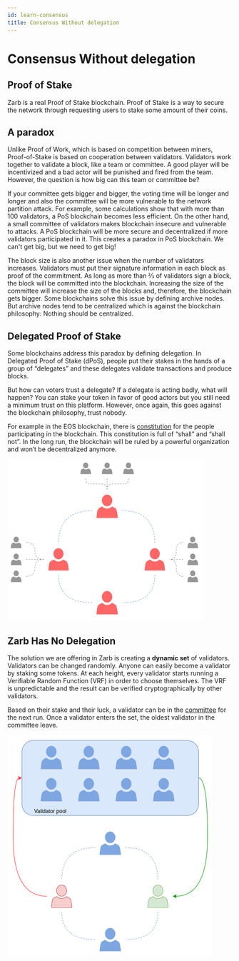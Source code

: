 ```yaml
---
id: learn-consensus
title: Consensus Without delegation
---
```


# Consensus Without delegation

## Proof of Stake

Zarb is a real Proof of Stake blockchain. Proof of Stake is a way to secure the network through
requesting users to stake some amount of their coins.

## A paradox

Unlike Proof of Work, which is based on competition between miners, Proof-of-Stake is based on
cooperation between validators. Validators work together to validate a block, like a team or
committee. A good player will be incentivized and a bad actor will be punished and fired from the
team. However, the question is how big can this team or committee be?

If your committee gets bigger and bigger, the voting time will be longer and longer and also the
committee will be more vulnerable to the network partition attack. For example, some calculations
show that with more than 100 validators, a PoS blockchain becomes less efficient. On the other hand,
a small committee of validators makes blockchain insecure and vulnerable to attacks. A PoS
blockchain will be more secure and decentralized if more validators participated in it. This creates
a paradox in PoS blockchain. We can't get big, but we need to get big!

The block size is also another issue when the number of validators increases. Validators must put
their signature information in each block as proof of the commitment. As long as more than ⅔ of
validators sign a block, the block will be committed into the blockchain. Increasing the size of the
committee will increase the size of the blocks and, therefore, the blockchain gets bigger. Some
blockchains solve this issue by defining archive nodes. But archive nodes tend to be centralized
which is against the blockchain philosophy: Nothing should be centralized.

## Delegated Proof of Stake

Some blockchains address this paradox by defining delegation. In Delegated Proof of Stake (dPoS),
people put their stakes in the hands of a group of “delegates” and these delegates validate
transactions and produce blocks.

But how can voters trust a delegate? If a delegate is acting badly, what will happen? You can stake
your token in favor of good actors but you still need a minimum trust on this platform. However,
once again, this goes against the blockchain philosophy, trust nobody.

For example in the EOS blockchain, there is
[constitution](https://github.com/EOSIO/eos/blob/5068823fbc8a8f7d29733309c0496438c339f7dc/constitution.md)
for the people participating in the blockchain. This constitution is full of “shall” and “shall
not”. In the long run, the blockchain will be ruled by a powerful organization and won’t be
decentralized anymore.

![Delegated Proof of Stake](../assets/images/delegated_proof_of_stake.png)

## Zarb Has No Delegation

The solution we are offering in Zarb is creating a **dynamic set** of validators. Validators can be
changed randomly. Anyone can easily become a validator by staking some tokens. At each height, every
validator starts running a Verifiable Random Function (VRF) in order to choose themselves. The VRF
is unpredictable and the result can be verified cryptographically by other validators.

Based on their stake and their luck, a validator can be in the [committee](./committee) for
the next run. Once a validator enters the set, the oldest validator in the committee leave.

![Zarb Proof of Stake](../assets/images/zarb_validator_pool.png)
